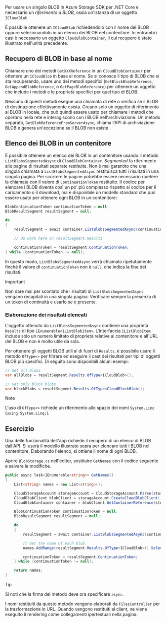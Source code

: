 Per usare un singolo BLOB in Azure Storage SDK per .NET Core è necessario un *riferimento a BLOB*, ossia un'istanza di un oggetto `ICloudBlob`.

È possibile ottenere un `ICloudBlob` richiedendolo con il nome del BLOB oppure selezionandolo in un elenco dei BLOB nel contenitore. In entrambi i casi è necessario un oggetto `CloudBlobContainer`, il cui recupero è stato illustrato nell'unità precedente.

## <a name="getting-blobs-by-name"></a>Recupero di BLOB in base al nome

Chiamare uno dei metodi `GetXXXReference` in un `CloudBlobContainer` per ottenere un `ICloudBlob` in base al nome. Se si conosce il tipo di BLOB che si sta recuperando, usare uno dei metodi specifici (`GetBlockBlobReference`, `GetAppendBlobReference`, o `GetPageBlobReference`) per ottenere un oggetto che include i metodi e le proprietà specifici per quel tipo di BLOB.

Nessuno di questi metodi esegue una chiamata di rete o verifica se il BLOB di destinazione effettivamente esista. Creano solo un oggetto di riferimento al BLOB in locale, che può quindi essere usato per chiamare i metodi che *operano* nella rete e interagiscono con i BLOB nell'archiviazione. Un metodo separato, `GetBlobReferenceFromServerAsync`, chiama l'API di archiviazione BLOB e genera un'eccezione se il BLOB non esiste.

## <a name="listing-blobs-in-a-container"></a>Elenco dei BLOB in un contenitore

È possibile ottenere un elenco dei BLOB in un contenitore usando il metodo `ListBlobsSegmentedAsync` di `CloudBlobContainer`. *Segmented* fa riferimento alle pagine di risultati separate restituite. Non è mai garantito che una singola chiamata a `ListBlobsSegmentedAsync` restituisca tutti i risultati in una singola pagina. Per scorrere le pagine potrebbe essere necessario ripetere la chiamata con il valore di `ContinuationToken` restituito. Il codice per elencare i BLOB diventa così un po' più complesso rispetto al codice per il caricamento o il download, ma è disponibile un modello standard che può essere usato per ottenere ogni BLOB in un contenitore:

```csharp
BlobContinuationToken continuationToken = null;
BlobResultSegment resultSegment = null;

do
{
    resultSegment = await container.ListBlobsSegmentedAsync(continuationToken);

    // Do work here on resultSegment.Results

    continuationToken = resultSegment.ContinuationToken;
} while (continuationToken != null);
```

In questo modo, `ListBlobsSegmentedAsync` verrà chiamato ripetutamente finché il valore di `continuationToken` non è `null`, che indica la fine dei risultati.

> [!IMPORTANT]
> Non dare mai per scontato che i risultati di `ListBlobsSegmentedAsync` vengano recapitati in una singola pagina. Verificare sempre la presenza di un token di continuità e usarlo se è presente.

### <a name="processing-list-results"></a>Elaborazione dei risultati elencati

L'oggetto ottenuto da `ListBlobsSegmentedAsync` contiene una proprietà `Results` di tipo `IEnumerable<IListBlobItem>`. L'interfaccia `IListBlobItem` include solo un numero limitato di proprietà relative al contenitore e all'URL del BLOB e non è molto utile da sola.

Per ottenere gli oggetti BLOB utili al di fuori di `Results`, è possibile usare il metodo `OfType<>` per filtrare ed eseguire il cast dei risultati per tipi di oggetti BLOB più specifici. Di seguito sono disponibili alcuni esempi:

```csharp
// Get all blobs
var allBlobs = resultSegment.Results.OfType<ICloudBlob>();

// Get only block blobs
var blockBlobs = resultSegment.Results.OfType<CloudBlockBlob();
```

> [!NOTE]
> L'uso di `OfType<>` richiede un riferimento allo spazio dei nomi `System.Linq` (`using System.Linq;`).

## <a name="exercise"></a>Esercizio

Una delle funzionalità dell'app richiede il recupero di un elenco di BLOB dall'API. Si userà il modello illustrato sopra per elencare tutti i BLOB nel contenitore. Elaborando l'elenco, si ottiene il nome di ogni BLOB.

Aprire `BlobStorage.cs` nell'editor, sostituire `GetNames` con il codice seguente e salvare le modifiche.

```csharp
public async Task<IEnumerable<string>> GetNames()
{
    List<string> names = new List<string>();

    CloudStorageAccount storageAccount = CloudStorageAccount.Parse(storageConfig.ConnectionString);
    CloudBlobClient blobClient = storageAccount.CreateCloudBlobClient();
    CloudBlobContainer container = blobClient.GetContainerReference(storageConfig.FileContainerName);

    BlobContinuationToken continuationToken = null;
    BlobResultSegment resultSegment = null;

    do
    {
        resultSegment = await container.ListBlobsSegmentedAsync(continuationToken);

        // Get the name of each blob.
        names.AddRange(resultSegment.Results.OfType<ICloudBlob>().Select(b => b.Name));

        continuationToken = resultSegment.ContinuationToken;
    } while (continuationToken != null);

    return names;
}
```

> [!TIP]
> Si noti che la firma del metodo deve ora specificare `async`.

I nomi restituiti da questo metodo vengono elaborati da `FilesController` per la trasformazione in URL. Quando vengono restituiti al client, ne viene eseguito il rendering come collegamenti ipertestuali nella pagina.